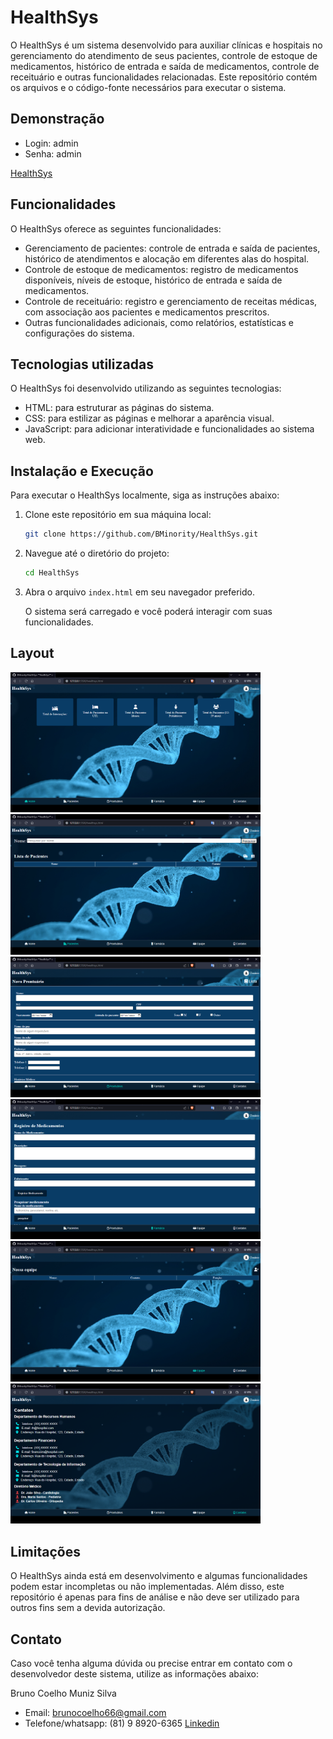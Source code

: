 # HealthSys

O HealthSys é um sistema desenvolvido para auxiliar clínicas e hospitais no gerenciamento do atendimento de seus pacientes, controle de estoque de medicamentos, histórico de entrada e saída de medicamentos, controle de receituário e outras funcionalidades relacionadas. Este repositório contém os arquivos e o código-fonte necessários para executar o sistema.

## Demonstração
- Login: admin
- Senha: admin

[HealthSys](https://bminority.github.io/HealthSys/)


## Funcionalidades

O HealthSys oferece as seguintes funcionalidades:

- Gerenciamento de pacientes: controle de entrada e saída de pacientes, histórico de atendimentos e alocação em diferentes alas do hospital.
- Controle de estoque de medicamentos: registro de medicamentos disponíveis, níveis de estoque, histórico de entrada e saída de medicamentos.
- Controle de receituário: registro e gerenciamento de receitas médicas, com associação aos pacientes e medicamentos prescritos.
- Outras funcionalidades adicionais, como relatórios, estatísticas e configurações do sistema.

## Tecnologias utilizadas

O HealthSys foi desenvolvido utilizando as seguintes tecnologias:

- HTML: para estruturar as páginas do sistema.
- CSS: para estilizar as páginas e melhorar a aparência visual.
- JavaScript: para adicionar interatividade e funcionalidades ao sistema web.

## Instalação e Execução

Para executar o HealthSys localmente, siga as instruções abaixo:

1. Clone este repositório em sua máquina local:

   ```bash
   git clone https://github.com/BMinority/HealthSys.git
   ```

2. Navegue até o diretório do projeto:

   ```bash
   cd HealthSys
   ```

3. Abra o arquivo `index.html` em seu navegador preferido.

   O sistema será carregado e você poderá interagir com suas funcionalidades.

## Layout
<img src="./Assets/1.png" alt="imagem_da_pagina" style="width:400px">
<img src="./Assets/2.png" alt="imagem_da_pagina" style="width:400px">
<img src="./Assets/3.png" alt="imagem_da_pagina" style="width:400px">
<img src="./Assets/4.png" alt="imagem_da_pagina" style="width:400px">
<img src="./Assets/5.png" alt="imagem_da_pagina" style="width:400px">
<img src="./Assets/6.png" alt="imagem_da_pagina" style="width:400px">   

## Limitações

O HealthSys ainda está em desenvolvimento e algumas funcionalidades podem estar incompletas ou não implementadas. Além disso, este repositório é apenas para fins de análise e não deve ser utilizado para outros fins sem a devida autorização.

## Contato

Caso você tenha alguma dúvida ou precise entrar em contato com o desenvolvedor deste sistema, utilize as informações abaixo:

Bruno Coelho Muniz Silva
- Email: brunocoelho66@gmail.com
- Telefone/whatsapp: (81) 9 8920-6365
[Linkedin](www.linkedin.com/in/dev-bcoelho)
